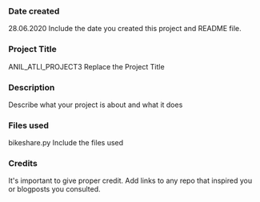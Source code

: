### Date created
28.06.2020
Include the date you created this project and README file.

### Project Title
ANIL_ATLI_PROJECT3
Replace the Project Title

### Description
Describe what your project is about and what it does

### Files used
bikeshare.py
Include the files used

### Credits
It's important to give proper credit. Add links to any repo that inspired you or blogposts you consulted.

